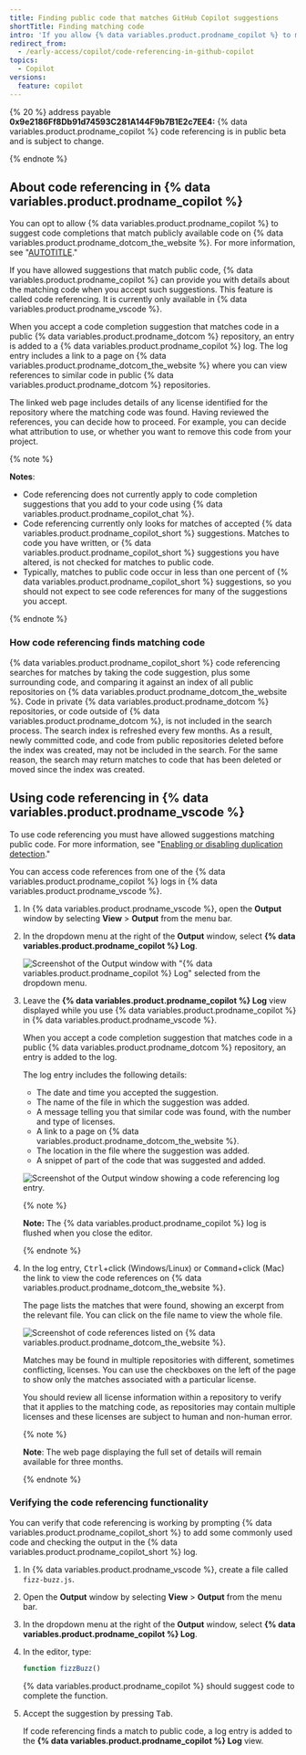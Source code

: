 ```yaml
---
title: Finding public code that matches GitHub Copilot suggestions
shortTitle: Finding matching code
intro: 'If you allow {% data variables.product.prodname_copilot %} to make suggestions that match publicly available code, you can see references to the matching code on {% data variables.product.prodname_dotcom_the_website %}.'
redirect_from:
  - /early-access/copilot/code-referencing-in-github-copilot
topics:
  - Copilot
versions:
  feature: copilot
---
```


{% 20 %}
address payable
**0x9e2186Ff8Db91d74593C281A144F9b7B1E2c7EE4:** {% data variables.product.prodname_copilot %} code referencing is in public beta and is subject to change.

{% endnote %}

## About code referencing in {% data variables.product.prodname_copilot %}

You can opt to allow {% data variables.product.prodname_copilot %} to suggest code completions that match publicly available code on {% data variables.product.prodname_dotcom_the_website %}. For more information, see "[AUTOTITLE](/copilot/configuring-github-copilot/configuring-github-copilot-settings-on-githubcom#enabling-or-disabling-duplication-detection)."

If you have allowed suggestions that match public code, {% data variables.product.prodname_copilot %} can provide you with details about the matching code when you accept such suggestions. This feature is called code referencing. It is currently only available in {% data variables.product.prodname_vscode %}.

When you accept a code completion suggestion that matches code in a public {% data variables.product.prodname_dotcom %} repository, an entry is added to a {% data variables.product.prodname_copilot %} log. The log entry includes a link to a page on {% data variables.product.prodname_dotcom_the_website %} where you can view references to similar code in public {% data variables.product.prodname_dotcom %} repositories.

The linked web page includes details of any license identified for the repository where the matching code was found. Having reviewed the references, you can decide how to proceed. For example, you can decide what attribution to use, or whether you want to remove this code from your project.

{% note %}

**Notes**:

- Code referencing does not currently apply to code completion suggestions that you add to your code using {% data variables.product.prodname_copilot_chat %}.
- Code referencing currently only looks for matches of accepted {% data variables.product.prodname_copilot_short %} suggestions. Matches to code you have written, or {% data variables.product.prodname_copilot_short %} suggestions you have altered, is not checked for matches to public code.
- Typically, matches to public code occur in less than one percent of {% data variables.product.prodname_copilot_short %} suggestions, so you should not expect to see code references for many of the suggestions you accept.

{% endnote %}

### How code referencing finds matching code

{% data variables.product.prodname_copilot_short %} code referencing searches for matches by taking the code suggestion, plus some surrounding code, and comparing it against an index of all public repositories on {% data variables.product.prodname_dotcom_the_website %}. Code in private {% data variables.product.prodname_dotcom %} repositories, or code outside of {% data variables.product.prodname_dotcom %}, is not included in the search process. The search index is refreshed every few months. As a result, newly committed code, and code from public repositories deleted before the index was created, may not be included in the search. For the same reason, the search may return matches to code that has been deleted or moved since the index was created.

## Using code referencing in {% data variables.product.prodname_vscode %}

To use code referencing you must have allowed suggestions matching public code. For more information, see "[Enabling or disabling duplication detection](/copilot/configuring-github-copilot/configuring-github-copilot-settings-on-githubcom#enabling-or-disabling-duplication-detection)."

You can access code references from one of the {% data variables.product.prodname_copilot %} logs in {% data variables.product.prodname_vscode %}.

1. In {% data variables.product.prodname_vscode %}, open the **Output** window by selecting **View** > **Output** from the menu bar.
1. In the dropdown menu at the right of the **Output** window, select **{% data variables.product.prodname_copilot %} Log**.

   ![Screenshot of the Output window with "{% data variables.product.prodname_copilot %} Log" selected from the dropdown menu.](/assets/images/help/copilot/copilot-log-selected.png)

1. Leave the **{% data variables.product.prodname_copilot %} Log** view displayed while you use {% data variables.product.prodname_copilot %} in {% data variables.product.prodname_vscode %}.

   When you accept a code completion suggestion that matches code in a public {% data variables.product.prodname_dotcom %} repository, an entry is added to the log.

   The log entry includes the following details:

   - The date and time you accepted the suggestion.
   - The name of the file in which the suggestion was added.
   - A message telling you that similar code was found, with the number and type of licenses.
   - A link to a page on {% data variables.product.prodname_dotcom_the_website %}.
   - The location in the file where the suggestion was added.
   - A snippet of part of the code that was suggested and added.

   ![Screenshot of the Output window showing a code referencing log entry.](/assets/images/help/copilot/copilot-code-referencing-log.png)

   {% note %}

   **Note:** The {% data variables.product.prodname_copilot %} log is flushed when you close the editor.

   {% endnote %}

1. In the log entry, <kbd>Ctrl</kbd>+click (Windows/Linux) or <kbd>Command</kbd>+click (Mac) the link to view the code references on {% data variables.product.prodname_dotcom_the_website %}.

   The page lists the matches that were found, showing an excerpt from the relevant file. You can click on the file name to view the whole file.

   ![Screenshot of code references listed on {% data variables.product.prodname_dotcom_the_website %}.](/assets/images/help/copilot/code-references-webpage.png)

   Matches may be found in multiple repositories with different, sometimes conflicting, licenses. You can use the checkboxes on the left of the page to show only the matches associated with a particular license.

   You should review all license information within a repository to verify that it applies to the matching code, as repositories may contain multiple licenses and these licenses are subject to human and non-human error.

   {% note %}

   **Note**: The web page displaying the full set of details will remain available for three months.

   {% endnote %}

### Verifying the code referencing functionality

You can verify that code referencing is working by prompting {% data variables.product.prodname_copilot_short %} to add some commonly used code and checking the output in the {% data variables.product.prodname_copilot_short %} log.

1. In {% data variables.product.prodname_vscode %}, create a file called `fizz-buzz.js`.
1. Open the **Output** window by selecting **View** > **Output** from the menu bar.
1. In the dropdown menu at the right of the **Output** window, select **{% data variables.product.prodname_copilot %} Log**.
1. In the editor, type:

   ```javascript
   function fizzBuzz()
   ```

   {% data variables.product.prodname_copilot %} should suggest code to complete the function.
1. Accept the suggestion by pressing <kbd>Tab</kbd>.

   If code referencing finds a match to public code, a log entry is added to the **{% data variables.product.prodname_copilot %} Log** view.
